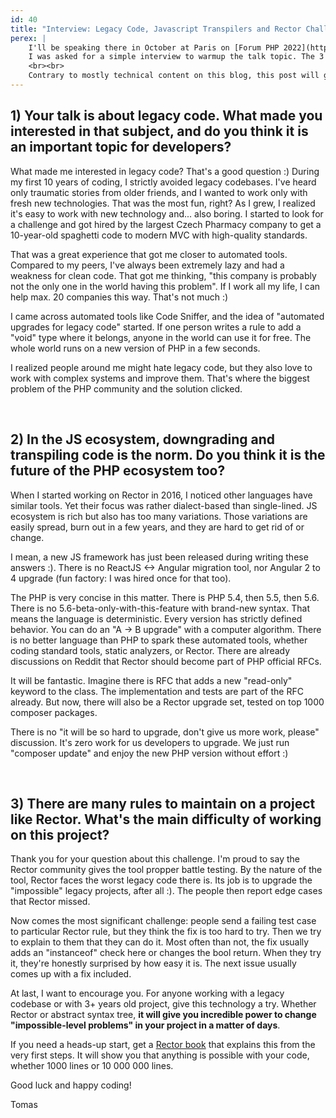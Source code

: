 ```yaml
---
id: 40
title: "Interview: Legacy Code, Javascript Transpilers and Rector Challenges"
perex: |
    I'll be speaking there in October at Paris on [Forum PHP 2022](https://event.afup.org/) about Rector.
    I was asked for a simple interview to warmup the talk topic. The 3 questions - each looking at different angle, but going deep.
    <br><br>
    Contrary to mostly technical content on this blog, this post will give you behind the scenes insights on wider Rector vision.
---
```



## 1) Your talk is about legacy code. What made you interested in that subject, and do you think it is an important topic for developers?

What made me interested in legacy code? That's a good question :) During my first 10 years of coding, I strictly avoided legacy codebases. I've heard only traumatic stories from older friends, and I wanted to work only with fresh new technologies. That was the most fun, right? As I grew, I realized it's easy to work with new technology and... also boring. I started to look for a challenge and got hired by the largest Czech Pharmacy company to get a 10-year-old spaghetti code to modern MVC with high-quality standards.

That was a great experience that got me closer to automated tools. Compared to my peers, I've always been extremely lazy and had a weakness for clean code. That got me thinking, "this company is probably not the only one in the world having this problem". If I work all my life, I can help max. 20 companies this way. That's not much :)

I came across automated tools like Code Sniffer, and the idea of "automated upgrades for legacy code" started. If one person writes a rule to add a "void" type where it belongs, anyone in the world can use it for free. The whole world runs on a new version of PHP in a few seconds.

I realized people around me might hate legacy code, but they also love to work with complex systems and improve them. That's where the biggest problem of the PHP community and the solution clicked.

<br>

## 2) In the JS ecosystem, downgrading and transpiling code is the norm. Do you think it is the future of the PHP ecosystem too?

When I started working on Rector in 2016, I noticed other languages have similar tools. Yet their focus was rather dialect-based than single-lined. JS ecosystem is rich but also has too many variations. Those variations are easily spread, burn out in a few years, and they are hard to get rid of or change.

I mean, a new JS framework has just been released during writing these answers :). There is no ReactJS <-> Angular migration tool, nor Angular 2 to 4 upgrade (fun factory: I was hired once for that too).

The PHP is very concise in this matter. There is PHP 5.4, then 5.5, then 5.6. There is no 5.6-beta-only-with-this-feature with brand-new syntax. That means the language is deterministic. Every version has strictly defined behavior. You can do an "A → B upgrade" with a computer algorithm. There is no better language than PHP to spark these automated tools, whether coding standard tools, static analyzers, or Rector. There are already discussions on Reddit that Rector should become part of PHP official RFCs.

It will be fantastic. Imagine there is RFC that adds a new "read-only" keyword to the class. The implementation and tests are part of the RFC already. But now, there will also be a Rector upgrade set, tested on top 1000 composer packages.

There is no "it will be so hard to upgrade, don't give us more work, please" discussion. It's zero work for us developers to upgrade. We just run "composer update" and enjoy the new PHP version without effort :)

<br>

## 3) There are many rules to maintain on a project like Rector. What's the main difficulty of working on this project?

Thank you for your question about this challenge. I'm proud to say the Rector community gives the tool propper battle testing. By the nature of the tool, Rector faces the worst legacy code there is. Its job is to upgrade the "impossible" legacy projects, after all :). The people then report edge cases that Rector missed.

Now comes the most significant challenge: people send a failing test case to particular Rector rule, but they think the fix is too hard to try. Then we try to explain to them that they can do it. Most often than not, the fix usually adds an "instanceof" check here or changes the bool return. When they try it, they're honestly surprised by how easy it is. The next issue usually comes up with a fix included.

At last, I want to encourage you. For anyone working with a legacy codebase or with 3+ years old project, give this technology a try. Whether Rector or abstract syntax tree, **it will give you incredible power to change "impossible-level problems" in your project in a matter of days**.

If you need a heads-up start, get a [Rector book](https://leanpub.com/rector-the-power-of-automated-refactoring) that explains this from the very first steps. It will show you that anything is possible with your code, whether 1000 lines or 10 000 000 lines.

Good luck and happy coding!

Tomas
